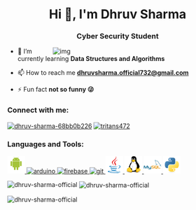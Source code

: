 <h1 align="center">Hi 👋, I'm Dhruv Sharma</h1>
<h3 align="center">Cyber Security Student</h3>

<img align="right" alt="img" width="400" src="https://www.google.com/url?sa=i&url=https%3A%2F%2Fhackread.com%2F2016-best-hacking-apps-for-android-phones%2F&psig=AOvVaw1TzbmlU5uML49AbLd-NOSW&ust=1721915617575000&source=images&cd=vfe&opi=89978449&ved=0CBAQjRxqFwoTCPDIx9rpv4cDFQAAAAAdAAAAABAJ">

- 🌱 I’m currently learning **Data Structures and Algorithms**

- 📫 How to reach me **dhruvsharma.official732@gmail.com**

- ⚡ Fun fact **not so funny 😜**

<h3 align="left">Connect with me:</h3>
<p align="left">
<a href="https://linkedin.com/in/dhruv-sharma-68bb0b226" target="blank"><img align="center" src="https://raw.githubusercontent.com/rahuldkjain/github-profile-readme-generator/master/src/images/icons/Social/linked-in-alt.svg" alt="dhruv-sharma-68bb0b226" height="30" width="40" /></a>
<a href="https://www.leetcode.com/tritans472" target="blank"><img align="center" src="https://raw.githubusercontent.com/rahuldkjain/github-profile-readme-generator/master/src/images/icons/Social/leet-code.svg" alt="tritans472" height="30" width="40" /></a>
</p>

<h3 align="left">Languages and Tools:</h3>
<p align="left"> <a href="https://developer.android.com" target="_blank" rel="noreferrer"> <img src="https://raw.githubusercontent.com/devicons/devicon/master/icons/android/android-original-wordmark.svg" alt="android" width="40" height="40"/> </a> <a href="https://www.arduino.cc/" target="_blank" rel="noreferrer"> <img src="https://cdn.worldvectorlogo.com/logos/arduino-1.svg" alt="arduino" width="40" height="40"/> </a> <a href="https://firebase.google.com/" target="_blank" rel="noreferrer"> <img src="https://www.vectorlogo.zone/logos/firebase/firebase-icon.svg" alt="firebase" width="40" height="40"/> </a> <a href="https://git-scm.com/" target="_blank" rel="noreferrer"> <img src="https://www.vectorlogo.zone/logos/git-scm/git-scm-icon.svg" alt="git" width="40" height="40"/> </a> <a href="https://www.java.com" target="_blank" rel="noreferrer"> <img src="https://raw.githubusercontent.com/devicons/devicon/master/icons/java/java-original.svg" alt="java" width="40" height="40"/> </a> <a href="https://www.linux.org/" target="_blank" rel="noreferrer"> <img src="https://raw.githubusercontent.com/devicons/devicon/master/icons/linux/linux-original.svg" alt="linux" width="40" height="40"/> </a> <a href="https://www.mysql.com/" target="_blank" rel="noreferrer"> <img src="https://raw.githubusercontent.com/devicons/devicon/master/icons/mysql/mysql-original-wordmark.svg" alt="mysql" width="40" height="40"/> </a> <a href="https://www.python.org" target="_blank" rel="noreferrer"> <img src="https://raw.githubusercontent.com/devicons/devicon/master/icons/python/python-original.svg" alt="python" width="40" height="40"/> </a> </p>

<p><img align="left" src="https://github-readme-stats.vercel.app/api/top-langs?username=dhruv-sharma-official&show_icons=true&locale=en&layout=compact" alt="dhruv-sharma-official" /></p>

<p>&nbsp;<img align="center" src="https://github-readme-stats.vercel.app/api?username=dhruv-sharma-official&show_icons=true&locale=en" alt="dhruv-sharma-official" /></p>

<p><img align="center" src="https://github-readme-streak-stats.herokuapp.com/?user=dhruv-sharma-official&" alt="dhruv-sharma-official" /></p>
